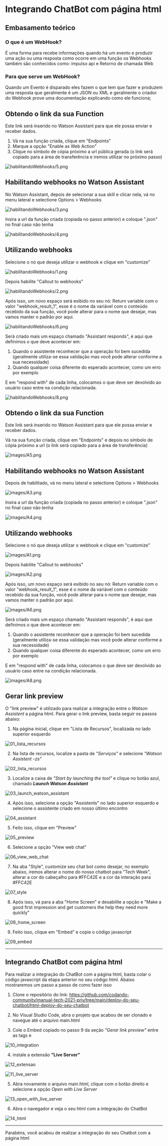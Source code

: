 
# **Integrando ChatBot com página html**

## **Embasamento teórico**

### **O que é um WebHook?**

É uma forma para recebe informações quando há um evento e produzir uma ação ou uma resposta como ocorre em uma função os Webhooks também são conhecidos como: impulso api e Retorno de chamada Web


### **Para que serve um WebHook?**


Quando um Evento é disparado eles fazem o que tem que fazer e produzem uma resposta que geralmente é um JSON ou XML e geralmente o criador do Webhook prove uma documentação explicando como ele funciona;

## Obtendo o link da sua Function

Este link será inserido no Watson Assistant para que ele possa enviar e receber dados.

1. Vá na sua função criada, clique em "Endpoints"
2. Marque a opção "Enable as Web Action"
3. Clique no símbolo de cópia próximo a url pública gerada (o link será copiado para a área de transferência e iremos utilizar no próximo passo)

![habilitandoWebhooks/5.png](images/5.png)

## Habilitando webhooks no Watson Assistant
No Watson Assistant, depois de selecionar a sua skill e clicar nela, vá no menu lateral e selectione Options > Webhooks

![habilitandoWebhooks/3.png](images/3.png)

Insira a url da função criada (copiada no passo anterior) e coloque ".json" no final caso não tenha

![habilitandoWebhooks/4.png](images/4.png)

## Utilizando webhooks

Selecione o nó que deseja utilizar o webhook e clique em "customize"

![habilitandoWebhooks/1.png](images/1.png)

Depois habilite "Callout to webhooks"

![habilitandoWebhooks/2.png](images/2.png)

Após isso, um novo espaço será exibido no seu nó: Return variable com o valor "webhook_result_1", esse é o nome da variável com o conteúdo recebido da sua função, você pode alterar para o nome que desejar, mas vamos manter o padrão por aqui.

![habilitandoWebhooks/6.png](images/6.png)

Será criado mais um espaço chamado "Assistant responds", é aqui que definimos o que deve acontecer em:

1. Quando o assistente reconhecer que a operação foi bem sucedida (geralmente utiliza-se essa validação mas você pode alterar conforme a sua necessidade)
2. Quando qualquer coisa diferente do esperado acontecer, como um erro por exemplo

E em "respond with" de cada linha, colocamos o que deve ser devolvido ao usuário caso entre na condição relacionada.

![habilitandoWebhooks/8.png](images/8.png)

## Obtendo o link da sua Function

Este link será inserido no Watson Assistant para que ele possa enviar e receber dados.

Vá na sua função criada, clique em "Endpoints" e depois no símbolo de cópia próximo a url (o link será copiado para a área de transferência)

![images/A5.png](images/A5.png)

## Habilitando webhooks no Watson Assistant

Depois de habilitado, vá no menu lateral e selectione Options > Webhooks

![images/A3.png](images/A3.png)

Insira a url da função criada (copiada no passo anterior) e coloque ".json" no final caso não tenha

![images/A4.png](images/A4.png)

## Utilizando webhooks

Selecione o nó que deseja utilizar o webhook e clique em "customize"

![images/A1.png](images/A1.png)

Depois habilite "Callout to webhooks"

![images/A2.png](images/A2.png)

Após isso, um novo espaço será exibido no seu nó: Return variable com o valor "webhook_result_1", esse é o nome da variável com o conteúdo recebido da sua função, você pode alterar para o nome que desejar, mas vamos manter o padrão por aqui.

![images/A6.png](images/A6.png)

Será criado mais um espaço chamado "Assistant responds", é aqui que definimos o que deve acontecer em:

1. Quando o assistente reconhecer que a operação foi bem sucedida (geralmente utiliza-se essa validação mas você pode alterar conforme a sua necessidade)
2. Quando qualquer coisa diferente do esperado acontecer, como um erro por exemplo

E em "respond with" de cada linha, colocamos o que deve ser devolvido ao usuário caso entre na condição relacionada.

![images/A8.png](images/A8.png)

## **Gerar link preview**

O "link preview" é utilizado para realizar a integração entre o *Watson Assistent* a página html. Para gerar o link preview, basta seguir os passos abaixo:

1. Na página inicial, clique em "Lista de Recursos", localizada no lado superior esquerdo


![01_lista_recursos](images/01_lista_recursos)


2. Na lista de recursos, localize a pasta de *"Serviços"* e selecione *"Watson Assistent -zs"*


![02_lista_recursos](images/02_lista_recursos)


3. Localize a caixa de *"Start by launching the tool"* e clique no botão azul, chamado ***Launch Watson Assistant***


![03_launch_watson_assistant](images/03_launch_watson_assistant)


4. Após isso, selecione a opção "Assistents" no lado superior esquerdo e selecione o assistente criado em nosso último encontro


![04_assistant](images/04_assistant)


5. Feito isso, clique em "Preview"


![05_preview](images/05_preview)


6. Selecione a opção "View web chat"


![06_view_web_chat](images/06_view_web_chat)


7. Na aba "Style", customize seu chat bot como desejar, no exemplo abaixo, iremos alterar o nome do nosso chatbot para "Tech Week", alterar a cor do cabeçalho para #FFC42E e a cor da interação para #FFC42E


![07_style](images/07_style)


8. Após isso, vá para a aba "Home Screen" e desabilite a opção e "Make a good first impression and get customers the help they need more quickly"


![08_home_screen](images/08_home_screen)


9. Feito isso, clique em "Embed" e copie o código javascript


![09_embed](images/09_embed)

---

## **Integrando ChatBot com página html**

Para realizar a integração do ChatBot com a página html, basta colar o código javascript da etapa anterior no seu código html. Abaixo mostraremos um passo a passo de como fazer isso

1. Clone o repositório do link: https://github.com/codando-community/manual-tech-2021-priv/tree/main/deploy-do-seu-chatbot/html-deploy-do-seu-chatbot

2. No Visual Studio Code, abra o projeto que acabou de ser clonado e navegue até o arquivo main.html

3. Cole o Embed copiado no passo 9 da seção *"Gerar link preview"* entre as tags </body> e </html>

![10_integration](images/10_integration)

4. instale a extensão **"Live Server"**

![12_extensao](images/12_extensao)

![11_live_server](images/11_live_server)

5. Abra novamente o arquivo main.html, clique com o botão direito e selecione a opção *Open with Live Server*

![13_open_with_live_server](images/13_open_with_live_server)

6. Abra o navegador e veja o seu html com a integração do ChatBot

![14_html](images/14_html)

---



Parabéns, você acabou de realizar a integração do seu Chatbot com a página html
